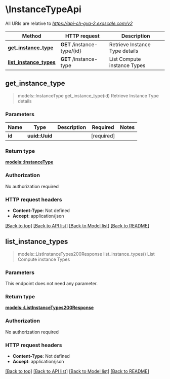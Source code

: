 # \InstanceTypeApi

All URIs are relative to *https://api-ch-gva-2.exoscale.com/v2*

Method | HTTP request | Description
------------- | ------------- | -------------
[**get_instance_type**](InstanceTypeApi.md#get_instance_type) | **GET** /instance-type/{id} | Retrieve Instance Type details
[**list_instance_types**](InstanceTypeApi.md#list_instance_types) | **GET** /instance-type | List Compute instance Types



## get_instance_type

> models::InstanceType get_instance_type(id)
Retrieve Instance Type details



### Parameters


Name | Type | Description  | Required | Notes
------------- | ------------- | ------------- | ------------- | -------------
**id** | **uuid::Uuid** |  | [required] |

### Return type

[**models::InstanceType**](instance-type.md)

### Authorization

No authorization required

### HTTP request headers

- **Content-Type**: Not defined
- **Accept**: application/json

[[Back to top]](#) [[Back to API list]](../README.md#documentation-for-api-endpoints) [[Back to Model list]](../README.md#documentation-for-models) [[Back to README]](../README.md)


## list_instance_types

> models::ListInstanceTypes200Response list_instance_types()
List Compute instance Types



### Parameters

This endpoint does not need any parameter.

### Return type

[**models::ListInstanceTypes200Response**](list_instance_types_200_response.md)

### Authorization

No authorization required

### HTTP request headers

- **Content-Type**: Not defined
- **Accept**: application/json

[[Back to top]](#) [[Back to API list]](../README.md#documentation-for-api-endpoints) [[Back to Model list]](../README.md#documentation-for-models) [[Back to README]](../README.md)


